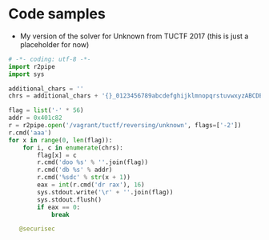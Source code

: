 # Code samples

- My version of the solver for Unknown from TUCTF 2017 (this is just a placeholder for now)

```python
# -*- coding: utf-8 -*-
import r2pipe
import sys

additional_chars = ''
chrs = additional_chars + '{}_0123456789abcdefghijklmnopqrstuvwxyzABCDEFGHIJKLMNOPQRSTUVWXYZ'

flag = list('-' * 56)
addr = 0x401c82
r = r2pipe.open('/vagrant/tuctf/reversing/unknown', flags=['-2'])
r.cmd('aaa')
for x in range(0, len(flag)):
    for i, c in enumerate(chrs):
        flag[x] = c
        r.cmd('doo %s' % ''.join(flag))
        r.cmd('db %s' % addr)
        r.cmd('%sdc' % str(x + 1))
        eax = int(r.cmd('dr rax'), 16)
        sys.stdout.write('\r' + ''.join(flag))
        sys.stdout.flush()
        if eax == 0:
            break

   @securisec